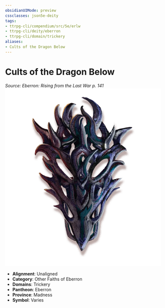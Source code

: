 ```yaml
---
obsidianUIMode: preview
cssclasses: json5e-deity
tags:
- ttrpg-cli/compendium/src/5e/erlw
- ttrpg-cli/deity/eberron
- ttrpg-cli/domain/trickery
aliases: 
- Cults of the Dragon Below
---
```

# Cults of the Dragon Below
*Source: Eberron: Rising from the Last War p. 141* 
![](Інструменти%20ДМ/CLI/deities/img/erlw-cults-of-khyber.webp#symbol)

- **Alignment**: Unaligned
- **Category**: Other Faiths of Eberron
- **Domains**: Trickery
- **Pantheon**: Eberron
- **Province**: Madness
- **Symbol**: Varies